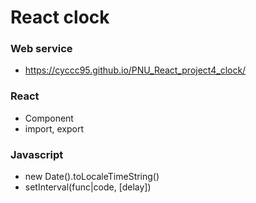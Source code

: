 # React clock

### Web service
+ https://cyccc95.github.io/PNU_React_project4_clock/
### React
+ Component
+ import, export
### Javascript
+ new Date().toLocaleTimeString()
+ setInterval(func|code, [delay])




